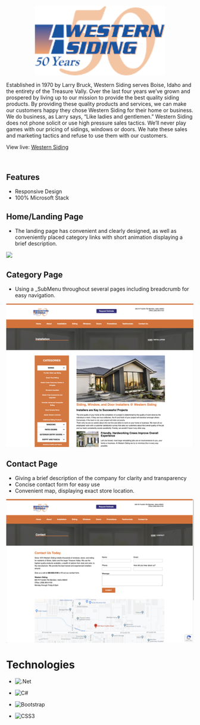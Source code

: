 <br />
<br />

<p align='center'>
  <img src="BA.WesternSiding/wwwroot/images/western-siding-50-years-logo.png" width='350px' >
</p>

Established in 1970 by Larry Bruck, Western Siding serves Boise, Idaho and the entirety of the Treasure Vally. Over the last four years we’ve grown and prospered by living up to our mission to provide the best quality siding products. By providing these quality products and services, we can make our customers happy they chose Western Siding for their home or business. We do business, as Larry says, “Like ladies and gentlemen.”
Western Siding does not phone solicit or use high pressure sales tactics. We’ll never play games with our pricing of sidings, windows or doors. We hate these sales and marketing tactics and refuse to use them with our customers.

View live: <a href='https://westernsiding.com/'>Western Siding</a>

<br />

## Features

-   Responsive Design
-   100% Microsoft Stack
    <br />

## Home/Landing Page

-   The landing page has convenient and clearly designed, as well as conveniently placed category links with short animation displaying a brief description.

<img src='BA.WesternSiding/wwwroot/images/ScreenShot-HomePage.png' >
    <br />

## Category Page

-   Using a \_SubMenu throughout several pages including breadcrumb for easy navigation.

<img src='BA.WesternSiding/wwwroot/images/ScreenShot-CategoryPage.png' >
    <br />

## Contact Page

-   Giving a brief description of the company for clarity and transparency
-   Concise contact form for easy use
-   Convenient map, displaying exact store location.

<img src='BA.WesternSiding/wwwroot/images/ScreenShot-ContactPage.png' >
    <br />

# Technologies

-   ![.Net](https://img.shields.io/badge/.NET-5C2D91?style=for-the-badge&logo=.net&logoColor=white)
-   ![C#](https://img.shields.io/badge/c%23-%23239120.svg?style=for-the-badge&logo=c-sharp&logoColor=white)
-   ![Bootstrap](https://img.shields.io/badge/bootstrap-%23563D7C.svg?style=for-the-badge&logo=bootstrap&logoColor=white)
-   ![CSS3](https://img.shields.io/badge/css3-%231572B6.svg?style=for-the-badge&logo=css3&logoColor=white)

    <br />
